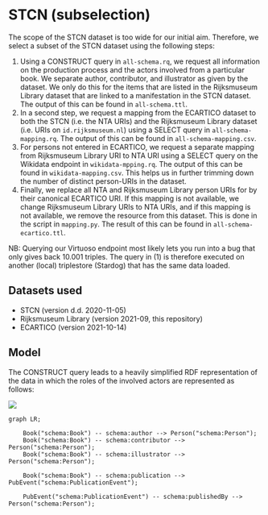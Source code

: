 # STCN (subselection)

The scope of the STCN dataset is too wide for our initial aim. Therefore, we select a subset of the STCN dataset using the following steps:

1. Using a CONSTRUCT query in `all-schema.rq`, we request all information on the production process and the actors involved from a particular book. We separate author, contributor, and illustrator as given by the dataset. We only do this for the items that are listed in the Rijksmuseum Library dataset that are linked to a manifestation in the STCN dataset. The output of this can be found in `all-schema.ttl`. 
2. In a second step, we request a mapping from the ECARTICO dataset to both the STCN (i.e. the NTA URIs) and the Rijksmuseum Library dataset (i.e. URIs on `id.rijksmuseum.nl`) using a SELECT query in `all-schema-mapping.rq`. The output of this can be found in `all-schema-mapping.csv`.
3. For persons not entered in ECARTICO, we request a separate mapping from Rijksmuseum Library URI to NTA URI using a SELECT query on the Wikidata endpoint in `wikidata-mpping.rq`. The output of this can be found in `wikidata-mapping.csv`. This helps us in further trimming down the number of distinct person-URIs in the dataset.
4. Finally, we replace all NTA and Rijksmuseum Library person URIs for by their canonical ECARTICO URI. If this mapping is not available, we change Rijksmuseum Library URIs to NTA URIs, and if this mapping is not available, we remove the resource from this dataset. This is done in the script in `mapping.py`. The result of this can be found in `all-schema-ecartico.ttl`.

NB: Querying our Virtuoso endpoint most likely lets you run into a bug that only gives back 10.001 triples. The query in (1) is therefore executed on another (local) triplestore (Stardog) that has the same data loaded. 

## Datasets used
* STCN (version d.d. 2020-11-05)
* Rijksmuseum Library (version 2021-09, this repository)
* ECARTICO (version 2021-10-14)

## Model

The CONSTRUCT query leads to a heavily simplified RDF representation of the data in which the roles of the involved actors are represented as follows:

![](https://mermaid.ink/svg/eyJjb2RlIjoiZ3JhcGggTFI7XG5cbiAgICBCb29rKFwic2NoZW1hOkJvb2tcIikgLS0gc2NoZW1hOmF1dGhvciAtLT4gUGVyc29uKFwic2NoZW1hOlBlcnNvblwiKTtcbiAgICBCb29rKFwic2NoZW1hOkJvb2tcIikgLS0gc2NoZW1hOmNvbnRyaWJ1dG9yIC0tPiBQZXJzb24oXCJzY2hlbWE6UGVyc29uXCIpO1xuICAgIEJvb2soXCJzY2hlbWE6Qm9va1wiKSAtLSBzY2hlbWE6aWxsdXN0cmF0b3IgLS0-IFBlcnNvbihcInNjaGVtYTpQZXJzb25cIik7XG5cbiAgICBCb29rKFwic2NoZW1hOkJvb2tcIikgLS0gc2NoZW1hOnB1YmxpY2F0aW9uIC0tPiBQdWJFdmVudChcInNjaGVtYTpQdWJsaWNhdGlvbkV2ZW50XCIpO1xuXG4gICAgUHViRXZlbnQoXCJzY2hlbWE6UHVibGljYXRpb25FdmVudFwiKSAtLSBzY2hlbWE6cHVibGlzaGVkQnkgLS0-IFBlcnNvbihcInNjaGVtYTpQZXJzb25cIik7XG4iLCJtZXJtYWlkIjp7InRoZW1lIjoiZGVmYXVsdCJ9LCJ1cGRhdGVFZGl0b3IiOnRydWUsImF1dG9TeW5jIjp0cnVlLCJ1cGRhdGVEaWFncmFtIjp0cnVlfQ)

```mermaid
graph LR;

    Book("schema:Book") -- schema:author --> Person("schema:Person");
    Book("schema:Book") -- schema:contributor --> Person("schema:Person");
    Book("schema:Book") -- schema:illustrator --> Person("schema:Person");

    Book("schema:Book") -- schema:publication --> PubEvent("schema:PublicationEvent");

    PubEvent("schema:PublicationEvent") -- schema:publishedBy --> Person("schema:Person");
```
